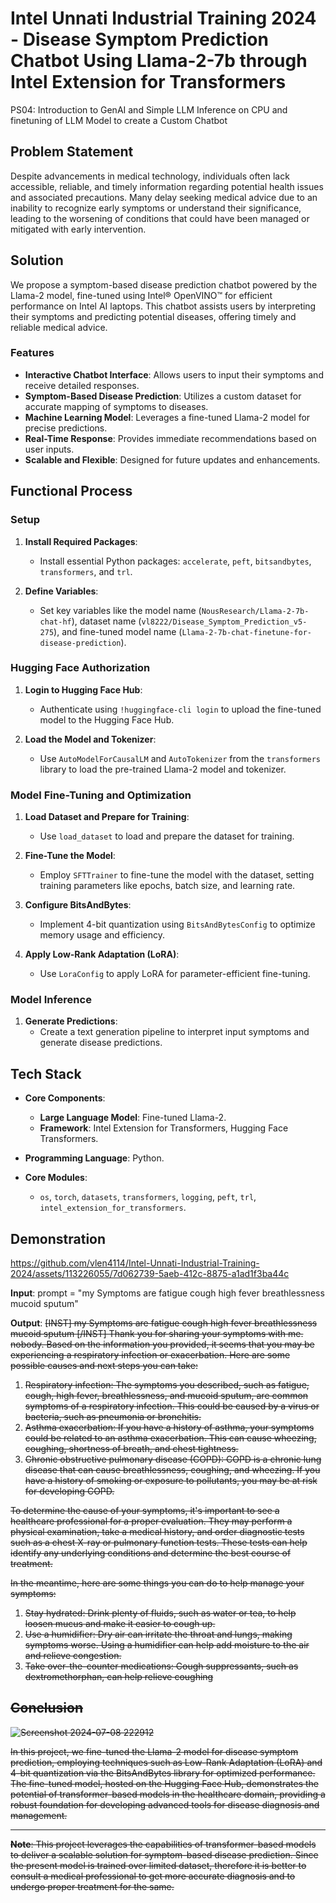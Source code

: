 # Intel Unnati Industrial Training 2024 - Disease Symptom Prediction Chatbot Using Llama-2-7b through Intel Extension for Transformers
PS04: Introduction to GenAI and Simple LLM Inference on CPU and finetuning of LLM Model to create a Custom Chatbot


## Problem Statement

Despite advancements in medical technology, individuals often lack accessible, reliable, and timely information regarding potential health issues and associated precautions. Many delay seeking medical advice due to an inability to recognize early symptoms or understand their significance, leading to the worsening of conditions that could have been managed or mitigated with early intervention.

## Solution

We propose a symptom-based disease prediction chatbot powered by the Llama-2 model, fine-tuned using Intel® OpenVINO™ for efficient performance on Intel AI laptops. This chatbot assists users by interpreting their symptoms and predicting potential diseases, offering timely and reliable medical advice.

### Features

- **Interactive Chatbot Interface**: Allows users to input their symptoms and receive detailed responses.
- **Symptom-Based Disease Prediction**: Utilizes a custom dataset for accurate mapping of symptoms to diseases.
- **Machine Learning Model**: Leverages a fine-tuned Llama-2 model for precise predictions.
- **Real-Time Response**: Provides immediate recommendations based on user inputs.
- **Scalable and Flexible**: Designed for future updates and enhancements.

## Functional Process

### Setup

1. **Install Required Packages**:
   - Install essential Python packages: `accelerate`, `peft`, `bitsandbytes`, `transformers`, and `trl`.

2. **Define Variables**:
   - Set key variables like the model name (`NousResearch/Llama-2-7b-chat-hf`), dataset name (`vl8222/Disease_Symptom_Prediction_v5-275`), and fine-tuned model name (`Llama-2-7b-chat-finetune-for-disease-prediction`).

### Hugging Face Authorization

1. **Login to Hugging Face Hub**:
   - Authenticate using `!huggingface-cli login` to upload the fine-tuned model to the Hugging Face Hub.

2. **Load the Model and Tokenizer**:
   - Use `AutoModelForCausalLM` and `AutoTokenizer` from the `transformers` library to load the pre-trained Llama-2 model and tokenizer.

### Model Fine-Tuning and Optimization

1. **Load Dataset and Prepare for Training**:
   - Use `load_dataset` to load and prepare the dataset for training.

2. **Fine-Tune the Model**:
   - Employ `SFTTrainer` to fine-tune the model with the dataset, setting training parameters like epochs, batch size, and learning rate.

3. **Configure BitsAndBytes**:
   - Implement 4-bit quantization using `BitsAndBytesConfig` to optimize memory usage and efficiency.

4. **Apply Low-Rank Adaptation (LoRA)**:
   - Use `LoraConfig` to apply LoRA for parameter-efficient fine-tuning.

### Model Inference

1. **Generate Predictions**:
   - Create a text generation pipeline to interpret input symptoms and generate disease predictions.

## Tech Stack

- **Core Components**:
  - **Large Language Model**: Fine-tuned Llama-2.
  - **Framework**: Intel Extension for Transformers, Hugging Face Transformers.

- **Programming Language**: Python.

- **Core Modules**:
  - `os`, `torch`, `datasets`, `transformers`, `logging`, `peft`, `trl`, `intel_extension_for_transformers`.

## Demonstration

https://github.com/vlen4114/Intel-Unnati-Industrial-Training-2024/assets/113226055/7d062739-5aeb-412c-8875-a1ad1f3ba44c

**Input**:
prompt = "my Symptoms are fatigue cough high fever breathlessness mucoid sputum"

**Output**:
<s>[INST] my Symptoms are fatigue cough high fever breathlessness mucoid sputum [/INST]  Thank you for sharing your symptoms with me. nobody. Based on the information you provided, it seems that you may be experiencing a respiratory infection or exacerbation. Here are some possible causes and next steps you can take:

1. Respiratory infection: The symptoms you described, such as fatigue, cough, high fever, breathlessness, and mucoid sputum, are common symptoms of a respiratory infection. This could be caused by a virus or bacteria, such as pneumonia or bronchitis.
2. Asthma exacerbation: If you have a history of asthma, your symptoms could be related to an asthma exacerbation. This can cause wheezing, coughing, shortness of breath, and chest tightness.
3. Chronic obstructive pulmonary disease (COPD): COPD is a chronic lung disease that can cause breathlessness, coughing, and wheezing. If you have a history of smoking or exposure to pollutants, you may be at risk for developing COPD.

To determine the cause of your symptoms, it's important to see a healthcare professional for a proper evaluation. They may perform a physical examination, take a medical history, and order diagnostic tests such as a chest X-ray or pulmonary function tests. These tests can help identify any underlying conditions and determine the best course of treatment.

In the meantime, here are some things you can do to help manage your symptoms:

1. Stay hydrated: Drink plenty of fluids, such as water or tea, to help loosen mucus and make it easier to cough up.
2. Use a humidifier: Dry air can irritate the throat and lungs, making symptoms worse. Using a humidifier can help add moisture to the air and relieve congestion.
3. Take over-the-counter medications: Cough suppressants, such as dextromethorphan, can help relieve coughing


## Conclusion

![Screenshot 2024-07-08 222912](https://github.com/vlen4114/Intel-Unnati-Industrial-Training-2024/assets/113226055/d2ab0c0d-0828-45ce-b5df-2d786b2d8f25)

In this project, we fine-tuned the Llama-2 model for disease symptom prediction, employing techniques such as Low-Rank Adaptation (LoRA) and 4-bit quantization via the BitsAndBytes library for optimized performance. The fine-tuned model, hosted on the Hugging Face Hub, demonstrates the potential of transformer-based models in the healthcare domain, providing a robust foundation for developing advanced tools for disease diagnosis and management.


---

**Note**: This project leverages the capabilities of transformer-based models to deliver a scalable solution for symptom-based disease prediction. Since the present model is trained over limited dataset, therefore it is better to consult a medical professional to get more accurate diagnosis and to undergo proper treatment for the same.

